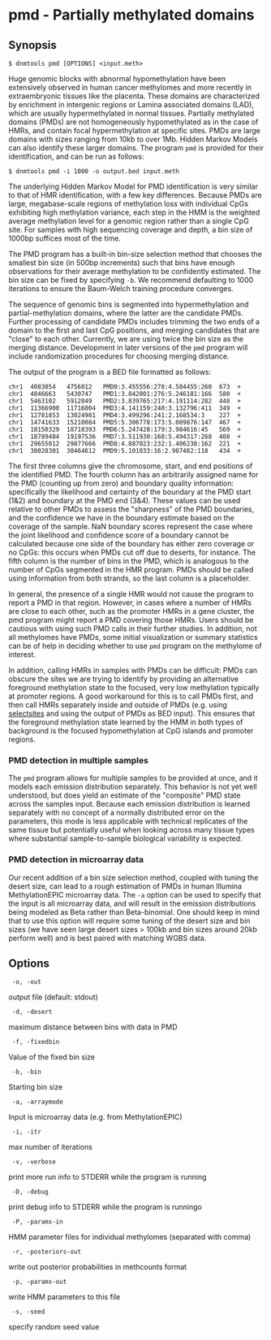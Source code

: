 # pmd - Partially methylated domains

## Synopsis
```
$ dnmtools pmd [OPTIONS] <input.meth>
```

Huge genomic blocks with abnormal hypomethylation have been
extensively observed in human cancer methylomes and more recently in
extraembryonic tissues like the placenta. These domains are
characterized by enrichment in intergenic regions or Lamina associated
domains (LAD), which are usually hypermethylated in normal tissues.
Partially methylated domains (PMDs) are not homogeneously
hypomethylated as in the case of HMRs, and contain focal
hypermethylation at specific sites. PMDs are large domains with sizes
ranging from 10kb to over 1Mb. Hidden Markov Models can also identify
these larger domains. The program `pmd`  is provided for their
identification, and can be run as follows:
```
$ dnmtools pmd -i 1000 -o output.bed input.meth
```

The underlying Hidden Markov Model for PMD identification is very
similar to that of HMR identification, with a few key differences.
Because PMDs are large, megabase-scale regions of methylation loss
with individual CpGs exhibiting high methylation variance, each step
in the HMM is the weighted average methylation level for a genomic
region rather than a single CpG site. For samples with high sequencing
coverage and depth, a bin size of 1000bp suffices most of the time.

The PMD program has a built-in bin-size selection method that chooses
the smallest bin size (in 500bp increments) such that bins have enough
observations for their average methylation to be confidently
estimated. The bin size can be fixed by specifying `-b`. We recommend
defaulting to 1000 iterations to ensure the Baum-Welch training
procedure converges.

The sequence of genomic bins is segmented into hypermethylation and
partial-methylation domains, where the latter are the candidate PMDs.
Further processing of candidate PMDs includes trimming the two ends of
a domain to the first and last CpG positions, and merging candidates
that are "close" to each other. Currently, we are using twice the bin
size as the merging distance. Development in later versions of the
`pmd` program will include randomization procedures for choosing
merging distance.

The output of the program is a BED file formatted as follows:

```
chr1  4083054   4756012   PMD0:3.455556:278:4.584455:260  673  +
chr1  4846663   5430747   PMD1:3.842801:276:5.246181:166  580  +
chr1  5463102   5912049   PMD2:3.839765:217:4.191114:282  448  +
chr1  11366900  11716004  PMD3:4.141159:240:3.132796:411  349  +
chr1  12781853  13024981  PMD4:3.499296:241:2.168534:3    227  +
chr1  14741633  15210084  PMD5:5.306778:173:5.009876:147  467  +
chr1  18150329  18718393  PMD6:5.247428:179:3.984616:45   569  +
chr1  18789404  19197536  PMD7:3.511930:168:5.494317:268  408  +
chr1  29655012  29877666  PMD8:4.887023:232:1.406238:162  221  +
chr1  30028301  30464612  PMD9:5.101033:16:2.987482:118   434  +
```

The first three columns give the chromosome, start, and end positions
of the identified PMD. The fourth column has an arbitrarily assigned
name for the PMD (counting up from zero) and boundary quality
information: specifically the likelihood and certainty of the boundary
at the PMD start (1&2) and boundary at the PMD end (3&4).
These values can be used relative to other PMDs to assess
the "sharpness" of the PMD boundaries, and the confidence we have in
the boundary estimate based on the coverage of the sample. NaN
boundary scores represent the case where the joint likelihood and
confidence score of a boundary cannot be calculated because one side
of the boundary has either zero coverage or no CpGs: this occurs when
PMDs cut off due to deserts, for instance. The fifth column is the
number of bins in the PMD, which is analogous to the number of CpGs
segmented in the HMR program. PMDs should be called using information
from both strands, so the last column is a placeholder.

In general, the presence of a single HMR would not cause the program
to report a PMD in that region. However, in cases where a number of
HMRs are close to each other, such as the promoter HMRs in a gene
cluster, the pmd program might report a PMD covering those HMRs. Users
should be cautious with using such PMD calls in their further studies.
In addition, not all methylomes have PMDs, some initial visualization
or summary statistics can be of help in deciding whether to use `pmd`
program on the methylome of interest.

In addition, calling HMRs in samples with PMDs can be difficult: PMDs
can obscure the sites we are trying to identify by providing an
alternative foreground methylation state to the focused, very low
methylation typically at promoter regions. A good workaround for this
is to call PMDs first, and then call HMRs separately inside and
outside of PMDs (e.g. using [selectsites](../selectsites) and
using the output of PMDs as BED input). This ensures that the
foreground methylation state learned by the HMM in both types of
background is the focused hypomethylation at CpG islands and promoter
regions.

### PMD detection in multiple samples

The `pmd` program allows for multiple samples to be provided at once,
and it models each emission distribution separately. This behavior is
not yet well understood, but does yield an estimate of the "composite"
PMD state across the samples input. Because each emission distribution
is learned separately with no concept of a normally distributed error
on the parameters, this mode is less applicable with technical
replicates of the same tissue but potentially useful when looking
across many tissue types where substantial sample-to-sample biological
variability is expected.

### PMD detection in microarray data

Our recent addition of a bin size selection method, coupled with tuning
the desert size, can lead to a rough estimation of PMDs in human
Illumina MethylationEPIC microarray data. The `-a` option can be used to
specify that the input is all microarray data, and will result in the
emission distributions being modeled as Beta rather than
Beta-binomial. One should keep in mind that to use this option will
require some tuning of the desert size and bin sizes (we have seen
large desert sizes > 100kb and bin sizes around 20kb perform well) and
is best paired with matching WGBS data.

## Options

```
 -o, -out
```
output file (default: stdout)
```
 -d, -desert
```
maximum distance between bins with data in PMD
```
 -f, -fixedbin
```
Value of the fixed bin size
```
 -b, -bin
```
Starting bin size
```
 -a, -arraymode
```
Input is microarray data (e.g. from MethylationEPIC)
```
 -i, -itr
```
 max number of iterations

```
 -v, -verbose
```
print more run info to STDERR while the program is running
```
 -D, -debug
```
print debug info to STDERR while the program is runningo
```
 -P, -params-in
```
HMM parameter files for individual methylomes (separated with comma)
```
 -r, -posteriors-out
```
write out posterior probabilities in methcounts format
```
 -p, -params-out
```
write HMM parameters to this file
```
 -s, -seed
```
specify random seed value

